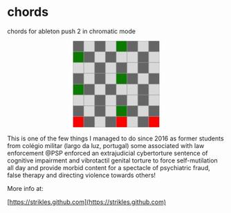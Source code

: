 # chords
chords for ableton push 2 in chromatic mode


<p align="center" width="100%">
    <a href="c major.jpg">
        <img src="c major.jpg">
    </a>
</p>

This is one of the few things I managed to do since 2016 as former students from colégio militar (largo da luz, portugal) some associated with law enforcement @PSP enforced an extrajudicial cybertorture sentence of cognitive impairment and vibrotactil genital torture to force self-mutilation all day and provide morbid content for a spectacle of psychiatric fraud, false therapy and directing violence towards others!

More info at:

[https://strikles.github.com](https://strikles.github.com)
